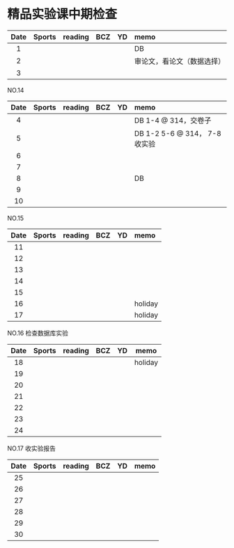 # 精品实验课中期检查

| Date  | Sports | reading | BCZ | YD | memo | 
| :---: | :---: | :---: | :---: | :---: | :--- | 
| 1 | |  |  |  | DB | 
| 2 |  |  |  |  | 审论文，看论文（数据选择） | 
| 3 |  |  |  |  |  | 


NO.14

| Date  | Sports | reading | BCZ | YD | memo | 
| :---: | :---: | :---: | :---: | :---: | :--- | 
| 4 |  |  |  |  | DB 1-4 @ 314，交卷子 | 
| 5 |  |  |  |  | DB 1-2 5-6 @ 314， 7-8 收实验 | 
| 6 |  |  |  |  |  | 
| 7 |  |  |  |  |  | 
| 8 |  |  |  |  | DB | 
| 9 |  |  |  |  |  |   
| 10 |  |  |  |  |  | 

NO.15

| Date  | Sports | reading | BCZ | YD | memo | 
| :---: | :---: | :---: | :---: | :---: | :--- | 
| 11 |  |  |  |  |  | 
| 12 |  |  |  |  |  | 
| 13 |  |  |  |  |  | 
| 14 |  |  |  |  |  | 
| 15 |  |  |  |  |  | 
| 16 |  |  |  |  | holiday | 
| 17 |  |  |  |  | holiday | 


NO.16 检查数据库实验

| Date  | Sports | reading | BCZ | YD | memo | 
| :---: | :---: | :---: | :---: | :---: | :---: | 
| 18 |  |  |  |  | holiday | 
| 19 |  |  |  |  |  |   
| 20 |  |  |  |  |  | 
| 21 |  |  |  |  |  | 
| 22 |  |  |  |  |  | 
| 23 |  |  |  |  |  | 
| 24 |  |  |  |  |  | 

NO.17 收实验报告

| Date  | Sports | reading | BCZ | YD | memo | 
| :---: | :---: | :---: | :---: | :---: | :---: | 
| 25 |  |  |  |  |  | 
| 26 |  |  |  |  |  | 
| 27 |  |  |  |  |  | 
| 28 |  |  |  |  |  | 
| 29 |  |  |  |  |  |  
| 30 |  |  |  |  |  | 



